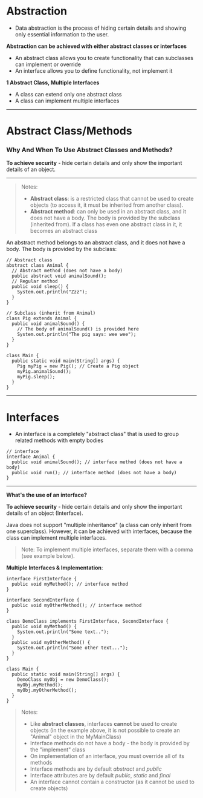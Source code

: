 # Abstraction

-  Data abstraction is the process of hiding certain details and showing only essential information to the user.

**Abstraction can be achieved with either abstract classes or interfaces**

-  An abstract class allows you to create functionality that can subclasses can implement or override
-  An interface allows you to define functionality, not implement it

**1 Abstract Class, Multiple Interfaces**
-  A class can extend only one abstract class
-  A class can implement multiple interfaces


--------------------

# Abstract Class/Methods

### Why And When To Use Abstract Classes and Methods?

**To achieve security** - hide certain details and only show the important details of an object.

---------------------

>  Notes:
>  -  **Abstract class**: is a restricted class that cannot be used to create objects (to access it, it must be inherited from another class).
>  -  **Abstract method**: can only be used in an abstract class, and it does not have a body. The body is provided by the subclass (inherited from).
>  If a class has even one abstract class in it, it becomes an abstract class

An abstract method belongs to an abstract class, and it does not have a body. The body is provided by the subclass:

```
// Abstract class
abstract class Animal {
  // Abstract method (does not have a body)
  public abstract void animalSound();
  // Regular method
  public void sleep() {
    System.out.println("Zzz");
  }
}

// Subclass (inherit from Animal)
class Pig extends Animal {
  public void animalSound() {
    // The body of animalSound() is provided here
    System.out.println("The pig says: wee wee");
  }
}

class Main {
  public static void main(String[] args) {
    Pig myPig = new Pig(); // Create a Pig object
    myPig.animalSound();
    myPig.sleep();
  }
}
```

---------------------------------------------

# Interfaces

-  An interface is a completely "abstract class" that is used to group related methods with empty bodies

```
// interface
interface Animal {
  public void animalSound(); // interface method (does not have a body)
  public void run(); // interface method (does not have a body)
}
```

--------------

**What's the use of an interface?**

**To achieve security** - hide certain details and only show the important details of an object (Interface).

Java does not support "multiple inheritance" (a class can only inherit from one superclass). However, it can be achieved with interfaces, because the class can implement multiple interfaces. 

>  Note: To implement multiple interfaces, separate them with a comma (see example below).


**Multiple Interfaces & Implementation**:

```
interface FirstInterface {
  public void myMethod(); // interface method
}

interface SecondInterface {
  public void myOtherMethod(); // interface method
}

class DemoClass implements FirstInterface, SecondInterface {
  public void myMethod() {
    System.out.println("Some text..");
  }
  public void myOtherMethod() {
    System.out.println("Some other text...");
  }
}

class Main {
  public static void main(String[] args) {
    DemoClass myObj = new DemoClass();
    myObj.myMethod();
    myObj.myOtherMethod();
  }
}
```

>  Notes:
>  
>   -  Like **abstract classes**, interfaces **cannot** be used to create objects (in the example above, it is not possible to create an "Animal" object in the MyMainClass)
>   -  Interface methods do not have a body - the body is provided by the "implement" class
>   -  On implementation of an interface, you must override all of its methods
>   -  Interface methods are by default *abstract* and *public*
>   -  Interface attributes are by default *public*, *static* and *final*
>   -  An interface cannot contain a constructor (as it cannot be used to create objects)
